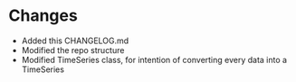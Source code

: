 # Changes

- Added this CHANGELOG.md
- Modified the repo structure
- Modified TimeSeries class, for intention of converting every data into a TimeSeries

